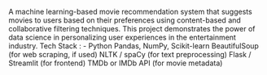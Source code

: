 A machine learning-based movie recommendation system that suggests movies to users based on their preferences using content-based and collaborative filtering techniques. This project demonstrates the power of data science in personalizing user experiences in the entertainment industry.
Tech Stack : -
Python
Pandas, NumPy, Scikit-learn
BeautifulSoup (for web scraping, if used)
NLTK / spaCy (for text preprocessing)
Flask / Streamlit (for frontend)
TMDb or IMDb API (for movie metadata)

